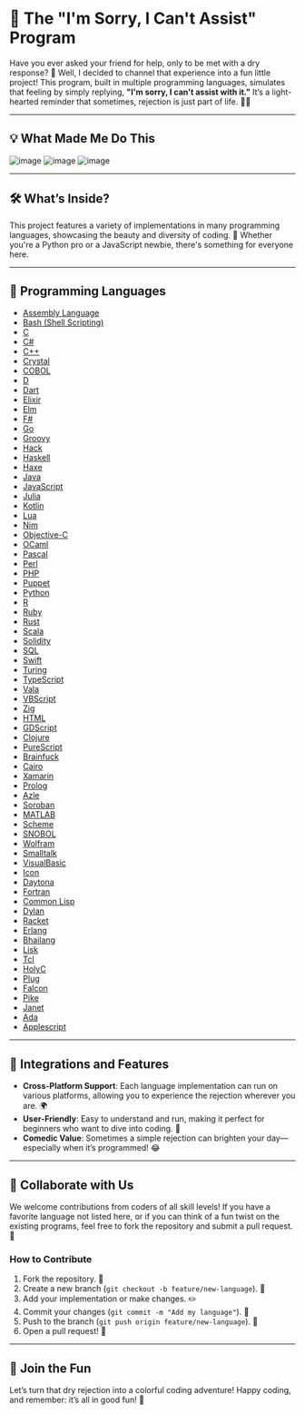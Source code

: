 # 🎉 The "I'm Sorry, I Can't Assist" Program

Have you ever asked your friend for help, only to be met with a dry response? 🤔 Well, I decided to channel that experience into a fun little project! This program, built in multiple programming languages, simulates that feeling by simply replying, **"I'm sorry, I can't assist with it."** It’s a light-hearted reminder that sometimes, rejection is just part of life. 💁‍♂️

---

## 💡 What Made Me Do This

![image](https://github.com/user-attachments/assets/c4321927-ba2f-44ab-871b-66ca967f2173) ![image](https://github.com/user-attachments/assets/a8e72d3c-26c5-46f4-9397-138f83e5e12a) ![image](https://github.com/user-attachments/assets/ea51f813-7255-4ab6-9346-7f215766f9c3)

---

## 🛠️ What’s Inside?

This project features a variety of implementations in many programming languages, showcasing the beauty and diversity of coding. 🌈 Whether you're a Python pro or a JavaScript newbie, there's something for everyone here.

---

## 📁 Programming Languages

- [Assembly Language](/Assembly%20Language.asm)
- [Bash (Shell Scripting)](/Shell%20Scripting%20(Bash).sh)
- [C](/c.c)
- [C#](/CSharp.cs)
- [C++](/cplusplus.cpp)
- [Crystal](/Crystal.cr)
- [COBOL](/COBOL.cbl)
- [D](/D.d)
- [Dart](/dart.dart)
- [Elixir](/elixir.exs)
- [Elm](/Elm.elm)
- [F#](/FSharp.fs)
- [Go](/go.go)
- [Groovy](/Groovy.groovy)
- [Hack](/Hack.hack)
- [Haskell](/Haskell.hs)
- [Haxe](/Haxe.hx)
- [Java](/main.java)
- [JavaScript](javascript.js)
- [Julia](/Julia.jl)
- [Kotlin](/kotlin.kt)
- [Lua](/lua.lua)
- [Nim](/Nim.nim)
- [Objective-C](/Objective-C.m)
- [OCaml](/OCaml.ml)
- [Pascal](/pascal.pas)
- [Perl](/Perl.pl)
- [PHP](/php.php)
- [Puppet](/Puppet.pp)
- [Python](/python.py)
- [R](/R.r)
- [Ruby](/ruby.rb)
- [Rust](/rust.rs)
- [Scala](/scala.scala)
- [Solidity](/Solidity.sol)
- [SQL](/PL/SQL.sql)
- [Swift](/swift.swift)
- [Turing](/Turing.t)
- [TypeScript](/typescript.ts)
- [Vala](/Vala.vala)
- [VBScript](/VBScript.vbs)
- [Zig](/Zig.zig)
- [HTML](/HTML.html)
- [GDScript](/GDScript.gd)
- [Clojure](/Clojure.clj)
- [PureScript](/PureScript.purs)
- [Brainfuck](/Brainfuck.bf)
- [Cairo](/Cairo.cairo)
- [Xamarin](/Xamarin.xaml)
- [Prolog](/Prolog.pro)
- [Azle](/Azle.azle)
- [Soroban](/Soroban.soro)
- [MATLAB](/MATLAB.m)
- [Scheme](/Scheme.scm)
- [SNOBOL](/SNOBOL.sno)
- [Wolfram](/Wolfram.wl)
- [Smalltalk](/Smalltalk.st)
- [VisualBasic](/VisualBasic.vb)
- [Icon](/Icon.icn)
- [Daytona](/Daytona.day)
- [Fortran](/Fortran.f90)
- [Common Lisp](/CommonLisp.lisp)
- [Dylan](/Dylan.dyl)
- [Racket](/Racket.rkt)
- [Erlang](/Erlang.erl)
- [Bhailang](/Bhailang.bhai)
- [Lisk](/Lisk.lisk)
- [Tcl](/Tcl.tcl)
- [HolyC](/HolyC.hc)
- [Plug](/Plug.plg)
- [Falcon](/Falcon.fal)
- [Pike](/Pike.pike)
- [Janet](/Janet.janet)
- [Ada](/Ada.ada)
- [Applescript](/Applescript.applescript)

---

## 🚀 Integrations and Features

- **Cross-Platform Support**: Each language implementation can run on various platforms, allowing you to experience the rejection wherever you are. 🌍
- **User-Friendly**: Easy to understand and run, making it perfect for beginners who want to dive into coding. 🐣
- **Comedic Value**: Sometimes a simple rejection can brighten your day—especially when it’s programmed! 😂

---

## 🤝 Collaborate with Us

We welcome contributions from coders of all skill levels! If you have a favorite language not listed here, or if you can think of a fun twist on the existing programs, feel free to fork the repository and submit a pull request. 🙌

### How to Contribute

1. Fork the repository. 🍴
2. Create a new branch (`git checkout -b feature/new-language`). 🌿
3. Add your implementation or make changes. ✏️
4. Commit your changes (`git commit -m "Add my language"`). 📜
5. Push to the branch (`git push origin feature/new-language`). 🚀
6. Open a pull request! 📨

---

## 🎊 Join the Fun

Let’s turn that dry rejection into a colorful coding adventure! Happy coding, and remember: it’s all in good fun! 🎉
